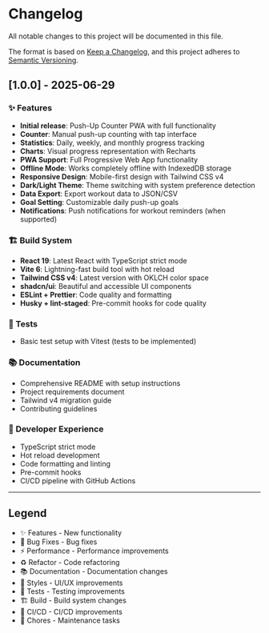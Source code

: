 # Changelog

All notable changes to this project will be documented in this file.

The format is based on [Keep a Changelog](https://keepachangelog.com/en/1.0.0/),
and this project adheres to [Semantic Versioning](https://semver.org/spec/v2.0.0.html).

## [1.0.0] - 2025-06-29

### ✨ Features

- **Initial release**: Push-Up Counter PWA with full functionality
- **Counter**: Manual push-up counting with tap interface
- **Statistics**: Daily, weekly, and monthly progress tracking
- **Charts**: Visual progress representation with Recharts
- **PWA Support**: Full Progressive Web App functionality
- **Offline Mode**: Works completely offline with IndexedDB storage
- **Responsive Design**: Mobile-first design with Tailwind CSS v4
- **Dark/Light Theme**: Theme switching with system preference detection
- **Data Export**: Export workout data to JSON/CSV
- **Goal Setting**: Customizable daily push-up goals
- **Notifications**: Push notifications for workout reminders (when supported)

### 🏗️ Build System

- **React 19**: Latest React with TypeScript strict mode
- **Vite 6**: Lightning-fast build tool with hot reload
- **Tailwind CSS v4**: Latest version with OKLCH color space
- **shadcn/ui**: Beautiful and accessible UI components
- **ESLint + Prettier**: Code quality and formatting
- **Husky + lint-staged**: Pre-commit hooks for code quality

### 🧪 Tests

- Basic test setup with Vitest (tests to be implemented)

### 📚 Documentation

- Comprehensive README with setup instructions
- Project requirements document
- Tailwind v4 migration guide
- Contributing guidelines

### 🔧 Developer Experience

- TypeScript strict mode
- Hot reload development
- Code formatting and linting
- Pre-commit hooks
- CI/CD pipeline with GitHub Actions

---

## Legend

- ✨ Features - New functionality
- 🐛 Bug Fixes - Bug fixes
- ⚡ Performance - Performance improvements
- ♻️ Refactor - Code refactoring
- 📚 Documentation - Documentation changes
- 💎 Styles - UI/UX improvements
- 🧪 Tests - Testing improvements
- 🏗️ Build - Build system changes
- 👷 CI/CD - CI/CD improvements
- 🔧 Chores - Maintenance tasks
